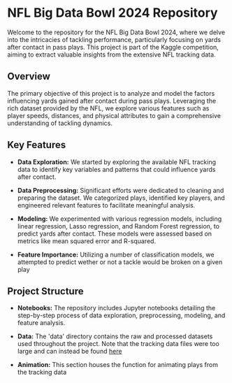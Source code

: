 # NFL Big Data Bowl 2024 Repository

Welcome to the repository for the NFL Big Data Bowl 2024, where we delve into the intricacies of tackling performance, particularly focusing on yards after contact in pass plays. This project is part of the Kaggle competition, aiming to extract valuable insights from the extensive NFL tracking data.

## Overview

The primary objective of this project is to analyze and model the factors influencing yards gained after contact during pass plays. Leveraging the rich dataset provided by the NFL, we explore various features such as player speeds, distances, and physical attributes to gain a comprehensive understanding of tackling dynamics.

## Key Features

- **Data Exploration:** We started by exploring the available NFL tracking data to identify key variables and patterns that could influence yards after contact.
  
- **Data Preprocessing:** Significant efforts were dedicated to cleaning and preparing the dataset. We categorized plays, identified key players, and engineered relevant features to facilitate meaningful analysis.

- **Modeling:** We experimented with various regression models, including linear regression, Lasso regression, and Random Forest regression, to predict yards after contact. These models were assessed based on metrics like mean squared error and R-squared.
- **Feature Importance:** Utilizing a number of classification models, we attempted to predict wether or not a tackle would be broken on a given play

## Project Structure

- **Notebooks:** The repository includes Jupyter notebooks detailing the step-by-step process of data exploration, preprocessing, modeling, and feature analysis.

- **Data:** The 'data' directory contains the raw and processed datasets used throughout the project. Note that the tracking data files were too large and can instead be found [here](https://www.kaggle.com/competitions/nfl-big-data-bowl-2024/data)

- **Animation:** This section houses the function for animating plays from the tracking data
